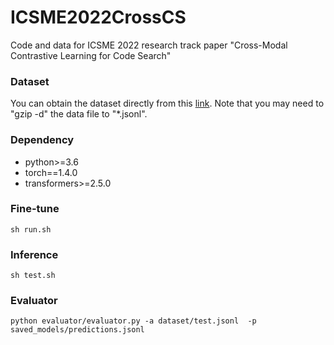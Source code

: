 # ICSME2022CrossCS
Code and data for ICSME 2022 research track paper "Cross-Modal Contrastive Learning for Code Search"

### Dataset
You can obtain the dataset directly from this [link](https://drive.google.com/drive/folders/18uJ7bkDrVo86HlOqegI01S4LY3FoO8q1?usp=sharing).
Note that you may need to "gzip -d" the data file to "*.jsonl".

### Dependency
- python>=3.6
- torch==1.4.0
- transformers>=2.5.0

### Fine-tune
```shell
sh run.sh
```

### Inference
```shell
sh test.sh
```

### Evaluator
```shell
python evaluator/evaluator.py -a dataset/test.jsonl  -p saved_models/predictions.jsonl 
```
